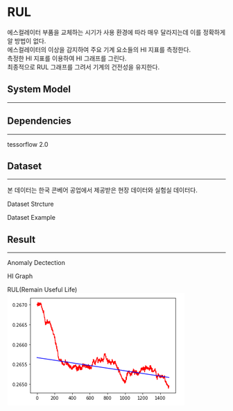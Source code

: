 # RUL
에스컬레이터 부품을 교체하는 시기가 사용 환경에 따라 매우 달라지는데 이를 정확하게 알 방법이 없다.  
에스컬레이터의 이상을 감지하여 주요 기계 요소들의 HI 지표를 측정한다.  
측정한 HI 지표를 이용하여 HI 그래프를 그린다.  
최종적으로 RUL 그래프를 그려서 기계의 건전성을 유지한다.  
  
## System Model
---


## Dependencies
---
tessorflow 2.0

## Dataset
---
본 데이터는 한국 콘베어 공업에서 제공받은 현장 데이터와 실험실 데이터다.

Dataset Strcture  

Dataset Example

## Result
---
Anomaly Dectection

HI Graph

RUL(Remain Useful Life)  
![Gear RUL Graph](./img/Gear_RUL_Graph.png?raw=true)
